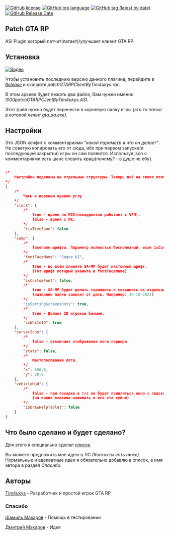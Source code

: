 [![GitHub license](https://img.shields.io/github/license/Tim4ukys/patchGTARPClient)](https://github.com/Tim4ukys/patchGTARPClient/blob/main/LICENSE)
[![GitHub top language](https://img.shields.io/github/languages/top/Tim4ukys/patchGTARPClient)](https://github.com/Tim4ukys/patchGTARPClient/search?l=c%2B%2B)
[![GitHub tag (latest by date)](https://img.shields.io/github/v/tag/Tim4ukys/patchGTARPClient?label=version)](https://github.com/Tim4ukys/patchGTARPClient/releases/latest)
[![GitHub Release Date](https://img.shields.io/github/release-date/Tim4ukys/patchGTARPClient)](https://github.com/Tim4ukys/patchGTARPClient/releases)

## Patch GTA RP

ASI Plugin который патчит(латает)/улучшает клиент GTA RP.

## Установка

[![Видео](https://img.youtube.com/vi/YC9oGw_tunQ/0.jpg)](https://www.youtube.com/watch?v=YC9oGw_tunQ)

Чтобы установить последнию версию данного плагина, перейдите в [_Release_](https://github.com/Tim4ukys/patchGTARPClient/releases/latest) и скачайте _patchGTARPClientByTim4ukys.rar_. 

В этом архиве будет лежать два файла, Вам нужен именно _!000patchGTARPClientByTim4ukys.ASI_. 

Этот файл нужно будет перенести в корневую папку игры *(эта та папка в которой лежит gta_sa.exe)*. 

## Настройки

Это JSON конфиг с комментариями _"какой параметр и что он делает"_. Не советую копировать его от сюда, ибо при первом запуске(и последующей закрытии) игры он сам появится. Используя json с комментариями есть шанс словить краш(почему? - в душе не ебу).

```json

/*
    Настройки поделены на отдельные структуры. Теперь всё на своих полочках.
*/
{
    /*
        Часы в верхнем правом углу
    */
    "clock": {
        /*
            true - время по МСК(некорректно работает с VPN). 
            false - время с ПК.
        */
        "fixTimeZone": false 
    },
    "samp": {
        /*
            facename шрифта. Параметр полностью бесполезный, если isCustomFont = false
        */
        "fontFaceName": "Segoe UI", 
        /*
            true - во всём клиенте SA-MP будет кастомный шрифт.
            (Тот шрифт который укажите в fontFaceName)
        */
        "isCustomFont": false,
        /*
            true - SA-MP будет делать скриншоты и сохранять их отдельных папках
            (название папки зависит от даты. Например: 30-10-2021)
        */
        "isSortingScreenshots": true,
        /*
            true - Делает ID игроков белыми.
        */ 
        "isWhiteID": true
    },
    "serverIcon": {
        /*
            false - отключает отображение лога сервера
        */
        "state": false,
        /*
            Местоположение лога.
        */
        "x": 656.0,
        "y": 28.0
    },
    "vehicleHud": {
        /*
            false - при посадке в т/с не будет появляться окно с подсказками.
            (на какие клавиши нажимать и вся эта хуйня)
        */
        "isDrawHelpTablet": false
    }
}

```

## Что было сделано и будет сделано?

Для этого я специально сделал [список](./CHANGE.md). 

Вы можете предложить мне идею в ЛС _(Контакты есть ниже)_. Нормальные и адекватные идеи я обязательно добавлю в список, а имя автора в раздел *Спасибо*.

## Авторы

[Tim4ukys](https://vk.com/tim4ukys) - Разработчик и простой игрок GTA RP

### Спасибо

[Шамиль Макаров](https://vk.com/markeazz) - Помощь в тестировании

[Дмитрий Макаров](https://vk.com/molodoy_diman) - Идея